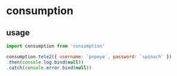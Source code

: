 # consumption

## usage

```javascript
import consumption from 'consumption'

consumption.tele2({ username: `popeye`, password: `spinach` })
.then(console.log.bind(null))
.catch(console.error.bind(null))
```
